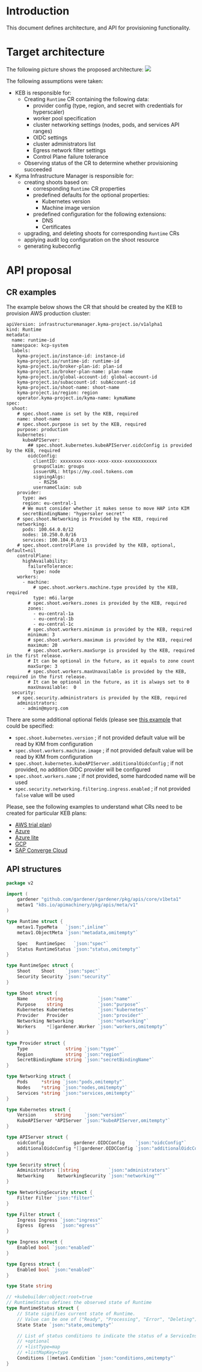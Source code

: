 # Introduction
This document defines architecture, and API for provisioning functionality.

# Target architecture

The following picture shows the proposed architecture:
![](./assets/keb-kim-target-arch.drawio.svg)

The following assumptions were taken:
- KEB is responsible for:
    - Creating `Runtime` CR containing the following data:
      - provider config (type, region, and secret with credentials for hyperscaler)
      - worker pool specification
      - cluster networking settings (nodes, pods, and services API ranges)
      - OIDC settings
      - cluster administrators list
      - Egress network filter settings
      - Control Plane failure tolerance
    - Observing status of the CR to determine whether provisioning succeeded
- Kyma Infrastructure Manager is responsible for:
    - creating shoots based on:
      - corresponding `Runtime` CR properties
      - predefined defaults for the optional properties:
        - Kubernetes version
        - Machine image version
      - predefined configuration for the following extensions:
        - DNS 
        - Certificates
    - upgrading, and deleting shoots for corresponding `Runtime` CRs
    - applying audit log configuration on the shoot resource
    - generating kubeconfig

# API proposal

## CR examples

The example below shows the CR that should be created by the KEB to provision AWS production cluster:
```ayaml
apiVersion: infrastructuremanager.kyma-project.io/v1alpha1
kind: Runtime
metadata:
  name: runtime-id
  namespace: kcp-system
  labels:
    kyma-project.io/instance-id: instance-id
    kyma-project.io/runtime-id: runtime-id
    kyma-project.io/broker-plan-id: plan-id
    kyma-project.io/broker-plan-name: plan-name
    kyma-project.io/global-account-id: global-account-id
    kyma-project.io/subaccount-id: subAccount-id
    kyma-project.io/shoot-name: shoot-name
    kyma-project.io/region: region
    operator.kyma-project.io/kyma-name: kymaName
spec:
  shoot:
    # spec.shoot.name is set by the KEB, required
    name: shoot-name
    # spec.shoot.purpose is set by the KEB, required
    purpose: production
    kubernetes:
      kubeAPIServer:
        ## spec.shoot.kubernetes.kubeAPIServer.oidcConfig is provided by the KEB, required
        oidcConfig:
          clientID: xxxxxxxx-xxxx-xxxx-xxxx-xxxxxxxxxxxx
          groupsClaim: groups
          issuerURL: https://my.cool.tokens.com
          signingAlgs:
            - RS256
          usernameClaim: sub
    provider:
      type: aws
      region: eu-central-1
      # We must consider whether it makes sense to move HAP into KIM
      secretBindingName: "hypersaler secret"
    # spec.shoot.Networking is Provided by the KEB, required
    networking:
      pods: 100.64.0.0/12
      nodes: 10.250.0.0/16
      services: 100.104.0.0/13
    # spec.shoot.controlPlane is provided by the KEB, optional, default=nil
    controlPlane:
      highAvailability:
        failureTolerance:
          type: node
    workers:
      - machine:
          # spec.shoot.workers.machine.type provided by the KEB, required
          type: m6i.large
        # spec.shoot.workers.zones is provided by the KEB, required
        zones:
          - eu-central-1a
          - eu-central-1b
          - eu-central-1c
        # spec.shoot.workers.minimum is provided by the KEB, required
        minimum: 3
        # spec.shoot.workers.maximum is provided by the KEB, required
        maximum: 20
        # spec.shoot.workers.maxSurge is provided by the KEB, required in the first release.
        # It can be optional in the future, as it equals to zone count
        maxSurge: 3
        # spec.shoot.workers.maxUnavailable is provided by the KEB, required in the first release.
        # It can be optional in the future, as it is always set to 0
        maxUnavailable:  0
  security:
    # spec.security.administrators is provided by the KEB, required
    administrators:
      - admin@myorg.com
```

There are some additional optional fields (please see [this example](assets/runtime-examples/aws.yaml) that could be specified:
- `spec.shoot.kubernetes.version` ; if not provided default value will be read by KIM from configuration
- `spec.shoot.workers.machine.image` ; if not provided default value will be read by KIM from configuration
- `spec.shoot.kubernetes.kubeAPIServer.additionalOidcConfig` ; if not provided, no addition OIDC provider will be configured
- `spec.shoot.workers.name` ; if not provided, some hardcoded name will be used
- `spec.security.networking.filtering.ingress.enabled` ; if not provided `false` value will be used

Please, see the following examples to understand what CRs need to be created for particular KEB plans:
- [AWS trial plan](assets/runtime-examples/aws-trial.yaml))
- [Azure](assets/runtime-examples/azure.yaml)
- [Azure lite](assets/runtime-examples/azure-lite.yaml)
- [GCP](assets/runtime-examples/gcp.yaml)
- [SAP Converge Cloud](assets/runtime-examples/sap-converged-cloud.yaml)

## API structures
```go
package v2

import (
	gardener "github.com/gardener/gardener/pkg/apis/core/v1beta1"
	metav1 "k8s.io/apimachinery/pkg/apis/meta/v1"
)

type Runtime struct {
	metav1.TypeMeta   `json:",inline"`
	metav1.ObjectMeta `json:"metadata,omitempty"`

	Spec   RuntimeSpec   `json:"spec"`
	Status RuntimeStatus `json:"status,omitempty"`
}

type RuntimeSpec struct {
	Shoot    Shoot    `json:"spec"`
	Security Security `json:"security"`
}

type Shoot struct {
	Name       string             `json:"name"`
	Purpose    string             `json:"purpose"`
	Kubernetes Kubernetes         `json:"kubernetes"`
	Provider   Provider           `json:"provider"`
	Networking Networking         `json:"networking"`
	Workers    *[]gardener.Worker `json:"workers,omitempty"`
}

type Provider struct {
	Type              string `json:"type"`
	Region            string `json:"region"`
	SecretBindingName string `json:"secretBindingName"`
}

type Networking struct {
	Pods     *string `json:"pods,omitempty"`
	Nodes    *string `json:"nodes,omitempty"`
	Services *string `json:"services,omitempty"`
}

type Kubernetes struct {
	Version       string     `json:"version"`
	KubeAPIServer *APIServer `json:"kubeAPIServer,omitempty"`
}

type APIServer struct {
	oidcConfig           gardener.OIDCConfig    `json:"oidcConfig"`
	additionalOidcConfig *[]gardener.OIDCConfig `json:"additionalOidcConfig""`
}

type Security struct {
	Administrators []string           `json:"administrators"`
	Networking     NetworkingSecurity `json:"networking""`
}

type NetworkingSecurity struct {
	Filter Filter `json:"filter"`
}

type Filter struct {
	Ingress Ingress `json:"ingress"`
	Egress  Egress  `json:"egress"`
}

type Ingress struct {
	Enabled bool `json:"enabled"`
}

type Egress struct {
	Enabled bool `json:"enabled"`
}

type State string

// +kubebuilder:object:root=true
// RuntimeStatus defines the observed state of Runtime
type RuntimeStatus struct {
	// State signifies current state of Runtime.
	// Value can be one of ("Ready", "Processing", "Error", "Deleting").
	State State `json:"state,omitempty"`

	// List of status conditions to indicate the status of a ServiceInstance.
	// +optional
	// +listType=map
	// +listMapKey=type
	Conditions []metav1.Condition `json:"conditions,omitempty"`
}
```
